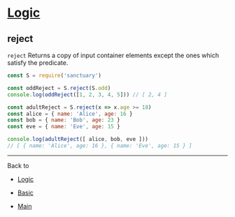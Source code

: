 # [Logic](../README.md)

## reject

`reject` Returns a copy of input container elements except the ones which satisfy the predicate.

```js
const S = require('sanctuary')

const oddReject = S.reject(S.odd)
console.log(oddReject([1, 2, 3, 4, 5])) // [ 2, 4 ]

const adultReject = S.reject(x => x.age >= 18)
const alice = { name: 'Alice', age: 16 }
const bob = { name: 'Bob', age: 23 }
const eve = { name: 'Eve', age: 15 }

console.log(adultReject([ alice, bob, eve ]))
// [ { name: 'Alice', age: 16 }, { name: 'Eve', age: 15 } ]
```

----------

Back to

- [Logic](README.md)

- [Basic](../README.md)

- [Main](../../README.md)
